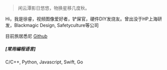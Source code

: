 > 闲云潭影日悠悠，物换星移几度秋。

Hi，我是徐睿，视频图像爱好者，铲屎官，硬件DIY发烧友。曾出没于HP上海研发，Blackmagic Design, Safetyculture等公司

目前旅居悉尼 [Github](https://github.com/ray-x)

##### [常用编程语言]

C/C++, Python, Javascript, Swift, Go


